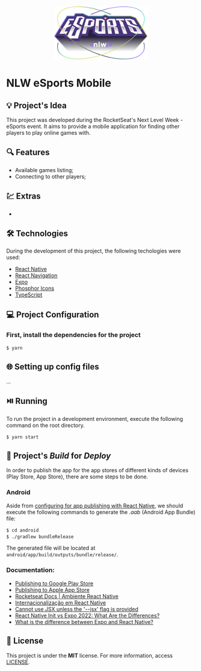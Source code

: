 <h1 align="center"><img alt="NLW eSports Mobile" title="NLW eSports Mobile" src=".github/logo.svg" width="250" /></h1>

# NLW eSports Mobile

## 💡 Project's Idea

This project was developed during the RocketSeat's Next Level Week - eSports event. It aims to provide a mobile application for finding other players to play online games with.

## 🔍 Features

* Available games listing;
* Connecting to other players;

## 💹 Extras

*

## 🛠 Technologies

During the development of this project, the following techologies were used:

- [React Native](https://reactnative.dev/)
- [React Navigation](https://reactnavigation.org/)
- [Expo](https://expo.dev/)
- [Phosphor Icons](https://phosphoricons.com/)
- [TypeScript](https://www.typescriptlang.org/)

## 💻 Project Configuration

### First, install the dependencies for the project

```bash
$ yarn
```

## 🌐 Setting up config files

...

## ⏯️ Running

To run the project in a development environment, execute the following command on the root directory.

```bash
$ yarn start
```

## 🔨 Project's *Build* for *Deploy*

In order to publish the app for the app stores of different kinds of devices (Play Store, App Store), there are some steps to be done.

### Android
Aside from [configuring for app publishing with React Native](https://reactnative.dev/docs/signed-apk-android), we should execute the following commands to generate the *.aab* (Android App Bundle) file:

```bash
$ cd android
$ ./gradlew bundleRelease
```

The generated file will be located at ```android/app/build/outputs/bundle/release/```.

### Documentation:
* [Publishing to Google Play Store](https://reactnative.dev/docs/signed-apk-android)
* [Publishing to Apple App Store](https://reactnative.dev/docs/publishing-to-app-store)
* [Rocketseat Docs | Ambiente React Native](https://react-native.rocketseat.dev/)
* [Internacionalização em React Native](https://medium.com/reactbrasil/internacionaliza%C3%A7%C3%A3o-em-react-native-77fb1a56f8e9)
* [Cannot use JSX unless the '--jsx' flag is provided](https://stackoverflow.com/questions/50432556/cannot-use-jsx-unless-the-jsx-flag-is-provided)
* [React Native Init vs Expo 2022: What Are the Differences?](https://fulcrum.rocks/blog/react-native-init-vs-expo)
* [What is the difference between Expo and React Native?](https://stackoverflow.com/a/49324689)

## 📄 License

This project is under the **MIT** license. For more information, access [LICENSE](./LICENSE).
